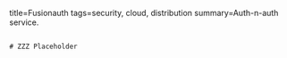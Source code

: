 title=Fusionauth
tags=security, cloud, distribution
summary=Auth-n-auth service.
~~~~~~

# ZZZ Placeholder


